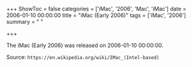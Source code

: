 +++
ShowToc = false
categories = ['iMac', '2006', 'Mac', 'iMac']
date = 2006-01-10 00:00:00
title = "iMac (Early 2006)"
tags = ['iMac', '2006']
summary = " "

+++

The iMac (Early 2006) was released on 2006-01-10 00:00:00.

Source: `https://en.wikipedia.org/wiki/IMac_(Intel-based)`
